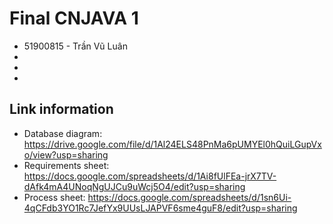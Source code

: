 # Final CNJAVA 1

+ 51900815 - Trần Vũ Luân
+
+
+

## Link information
- Database  diagram: https://drive.google.com/file/d/1Al24ELS48PnMa6pUMYEl0hQuiLGupVxo/view?usp=sharing
- Requirements sheet: https://docs.google.com/spreadsheets/d/1Ai8fUlFEa-jrX7TV-dAfk4mA4UNoqNgUJCu9uWcj5O4/edit?usp=sharing
- Process sheet: https://docs.google.com/spreadsheets/d/1sn6Ui-4qCFdb3YO1Rc7JefYx9UUsLJAPVF6sme4guF8/edit?usp=sharing
